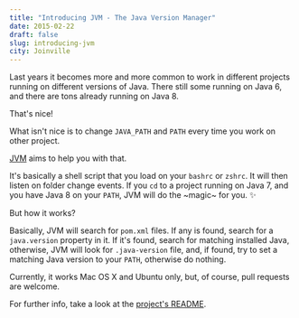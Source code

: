 ```yaml
---
title: "Introducing JVM - The Java Version Manager"
date: 2015-02-22
draft: false
slug: introducing-jvm
city: Joinville
---
```


Last years it becomes more and more common to work in different projects running on different versions of Java. There still some running on Java 6, and there are tons already running on Java 8. 

That's nice!

What isn't nice is to change `JAVA_PATH` and `PATH` every time you work on other project.

[JVM](https://github.com/caarlos0/jvm) aims to help you with that.

It's basically a shell script that you load on your `bashrc` or `zshrc`. It will then listen on folder change events. If you `cd` to a project running on Java 7, and you have Java 8 on your `PATH`, JVM will do the ~magic~ for you. ✨

But how it works?

Basically, JVM will search for `pom.xml` files. If any is found, search for a `java.version` property in it. If it's found, search for matching installed Java, otherwise, JVM will look for `.java-version` file, and, if found, try to set a matching Java version to your `PATH`, otherwise do nothing.

Currently, it works Mac OS X and Ubuntu only, but, of course, pull requests are welcome.

For further info, take a look at the [project's README](https://github.com/caarlos0/jvm).
